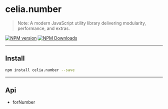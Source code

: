 # celia.number

> Note:  A modern JavaScript utility library delivering modularity, performance, and extras.

[![NPM version](https://img.shields.io/npm/v/celia.number.svg?style=flat)](https://npmjs.org/package/celia.number)
[![NPM Downloads](https://img.shields.io/npm/dm/celia.number.svg?style=flat)](https://npmjs.org/package/celia.number)

---

## Install

```bash
npm install celia.number --save
```

---

## Api

* forNumber
